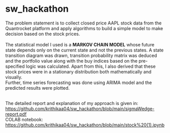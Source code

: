 # sw_hackathon

The problem statement is to collect closed price AAPL stock data from the Quantrocket platform and apply algorithms to build  a simple model to make decision based 
on the stock prices.
</br></br>The statistical model I used is a **MARKOV CHAIN MODEL** whose future state depends only on the current state and not the previous states. A state transition diagram was drawn, transition probability matrix was deduced and the portfolio value along with the buy indices based on the pre-specified logic was calculated. Apart from this, I also derived that these stock prices were in a stationary distribution both mathematically and visually. 
</br>Further, time series forecasting was done using ARIMA model and the predicted results were plotted.


</br>The detailed report and explanation of my approach is given in: https://github.com/krithikaa04/sw_hackathon/blob/main/sigmaWedge-report.pdf
</br>COLAB notebook:  https://github.com/krithikaa04/sw_hackathon/blob/main/stock%20(1).ipynb
